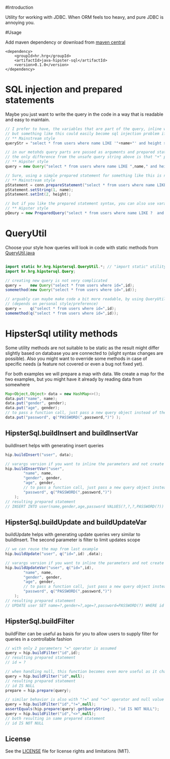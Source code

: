 #Introduction

Utility for working with JDBC. When ORM feels too heavy, and pure JDBC is annoying you.


#Usage

Add maven dependency or download from [maven central](http://repo1.maven.org/maven2/hr/hrg/java-hipster-sql/)

```
<dependency>
	<groupId>hr.hrg</groupId>
	<artifactId>java-hipster-sql</artifactId>
	<version>0.1.0</version>
</dependency>
```

# SQL injection and prepared statements
Maybe you just want to write the query in the code in a way that is readable and easy to maintain.

```java
// I prefer to have, the variables that are part of the query, inline with sql code, 
// but something like this could easily become sql injection problem if name variable comes from user input
// ** Mainstream style
queryStr = "select * from users where name LIKE '"+name+"' and height > "+height+" order by name";

// in our metohds query parts are passed as arguments and prepared statments are used in the background 
// the only difference from the unsafe query string above is that "+" plus operator is replaced by "," comma
// ** Hipster style
query = new Query("select * from users where name LIKE ",name," and height > ",height," order by name");

// Sure, using a simple prepared statement for something like this is not so bad, but it gets complicated quickly
// ** Mainstream style
pStatement = conn.prepareStatement("select * from users where name LIKE ?  and height > ? order by name");
pStatement.setString(1, name);
pStatement.setInt(2, height);

// but if you like the prepared statement syntax, you can also use varargs with PreparedQuery
// ** Hipster style
pQeury = new PreparedQuery("select * from users where name LIKE ?  and height > ? order by name", name, height);


```

# QueryUtil
Choose your style how queries will look in code with static methods from [QueryUtil.java](src/main/java/hr/hrg/hipstersql/QueryUtil.java)

```java

import static hr.hrg.hipstersql.QueryUtil.*; // "import static" utility methods from QueryUtil
import hr.hrg.hipstersql.Query;

// creating new query is not very complicated
query =    new Query("select * from users where id=",id);
somemethod(new Query("select * from users where id=",id));

// arguably can maybe make code a bit more readable, by using QueryUtil.q static method 
// (depends on personal style/preference)
query =    q("select * from users where id=",id);
somemethod(q("select * from users where id=",id));


```

# HipsterSql utility methods
Some utility methods are not suitable to be static as the result might differ slightly based
on database you are connected to (slight syntax changes are possible). Also you might want to
override some methods in case of specific needs (a feature not covered or even a bug not fixed yet).

For both examples we will prepare a map with data. We create a map for the two examples, 
but you might have it already by reading data from somewhere

```java
Map<Object,Object> data = new HashMap<>();
data.put("name", name);
data.put("gender", gender);
data.put("age", gender);
// to pass a function call, just pass a new query object instead of the value
data.put("password", q("PASSWORD(",password,")") );
```

## HipsterSql.buildInsert and buildInsertVar 
buildInsert helps with generating insert queries

```java
hip.buildInsert("user", data);

// varargs version if you want to inline the parameters and not create a map with data
hip.buildInsertVar("user", 
		"name", name,
		"gender", gender,
		"age", gender,
		// to pass a function call, just pass a new query object instead of the value
		"password", q("PASSWORD(",password,")")
	);
// resulting prepared statement 
// INSERT INTO user(name,gender,age,password VALUES(?,?,?,PASSWORD(?))
```

## HipsterSql.buildUpdate and buildUpdateVar
buildUpdate helps with generating update queries very similar to buildInsert.
The second parameter is filter to limit updates scope

```java
// we can reuse the map from last example
hip.buildUpdate("user", q("id=",id) ,data);

// varargs version if you want to inline the parameters and not create a map with data
hip.buildUpdateVar("user", q("id=",id),  
		"name", name,
		"gender", gender,
		"age", gender,
		// to pass a function call, just pass a new query object instead of the value
		"password", q("PASSWORD(",password,")")
	);
// resulting prepared statement 
// UPDATE user SET name=?,gender=?,age=?,password=PASSWORD(?) WHERE id = ?
```

## HipsterSql.buildFilter
buildFilter can be useful as basis for you to allow users to supply filter for queries in a controllable fashion

```java
// with only 2 parameters "=" operator is assumed 
query = hip.buildFilter("id",id);
// resulting prepared statement
// id = ?

// when handling null, this function becomes even more useful as it changes "id = null" to "id IS NULL"
query = hip.buildFilter("id",null);
// resulting prepared statement
// id IS NULL
prepare = hip.prepare(query);

// similar behavior is also with "!=" and "<>" operator and null value
query = hip.buildFilter("id","!=",null);
assertEquals(hip.prepare(query).getQueryString(), "id IS NOT NULL");
query = hip.buildFilter("id","<>",null);
// both resulting in same prepared statement
// id IS NOT NULL
```

## License

See the [LICENSE](LICENSE.md) file for license rights and limitations (MIT).
